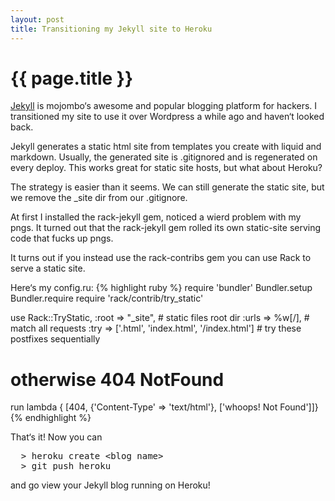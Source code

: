 ```yaml
---
layout: post
title: Transitioning my Jekyll site to Heroku
---
```


{{ page.title }}
================

[Jekyll](https://github.com/mojombo/jekyll/wiki) is mojombo&lsquo;s awesome and popular blogging platform for hackers.  I transitioned my site to use it over Wordpress a while ago and haven&lsquo;t looked back.

Jekyll generates a static html site from templates you create with liquid and markdown.  Usually, the generated site is .gitignored and is regenerated on every deploy.  This works great for static site hosts, but what about Heroku?

The strategy is easier than it seems.  We can still generate the static site, but we remove the _site dir from our .gitignore. 

At first I installed the rack-jekyll gem, noticed a wierd problem with my pngs.  It turned out that the rack-jekyll gem rolled its own
static-site serving code that fucks up pngs.

It turns out if you instead use the rack-contribs gem you can use Rack to serve a static site.

Here&lsquo;s my config.ru:
{% highlight ruby %}
require 'bundler'
Bundler.setup
Bundler.require
require 'rack/contrib/try_static'

use Rack::TryStatic, 
    :root => "_site",  # static files root dir
    :urls => %w[/],     # match all requests 
    :try => ['.html', 'index.html', '/index.html'] # try these postfixes sequentially
# otherwise 404 NotFound
run lambda { [404, {'Content-Type' => 'text/html'}, ['whoops! Not Found']]}
{% endhighlight %}

That&lsquo;s it!  Now you can
<pre>
  > heroku create &lt;blog name&gt;
  > git push heroku
</pre>
and go view your Jekyll blog running on Heroku!
